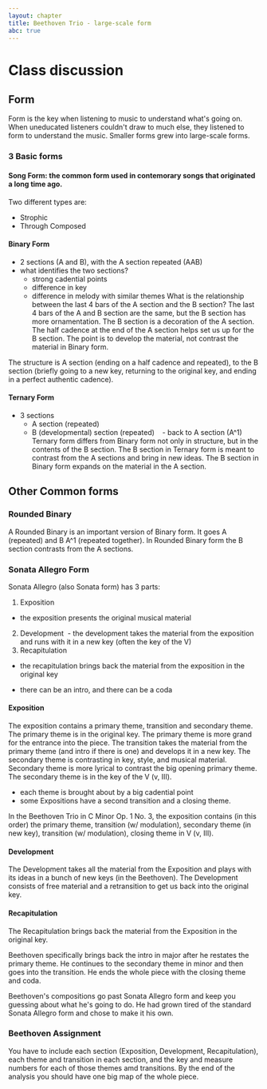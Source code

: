 ```yaml
---
layout: chapter
title: Beethoven Trio - large-scale form
abc: true
---
```


# Class discussion
## Form
Form is the key when listening to music to understand what's going on. 
When uneducated listeners couldn't draw to much else, they listened to form to understand the music. 
Smaller forms grew into large-scale forms. 
### 3 Basic forms
#### Song Form: the common form used in contemorary songs that originated a long time ago. 
Two different types are:
- Strophic
- Through Composed
#### Binary Form
  - 2 sections (A and B), with the A section repeated (AAB)
  - what identifies the two sections?
    - strong cadential points
    - difference in key
    - difference in melody with similar themes
  What is the relationship between the last 4 bars of the A section and the B section? 
  The last 4 bars of the A and B section are the same, but the B section has more ornamentation.
  The B section is a decoration of the A section. 
  The half cadence at the end of the A section helps set us up for the B section. 
  The point is to develop the material, not contrast the material in Binary form. 
  
  The structure is A section (ending on a half cadence and repeated), to the B section (briefly going to a new key, returning to the original key, and ending in a perfect authentic cadence). 
#### Ternary Form
  - 3 sections
    - A section (repeated)
    - B (developmental) section (repeated)
    - back to A section (A^1)
Ternary form differs from Binary form not only in structure, but in the contents of the B section. 
The B section in Ternary form is meant to contrast from the A sections and bring in new ideas.
The B section in Binary form expands on the material in the A section. 
## Other Common forms
### Rounded Binary
A Rounded Binary is an important version of Binary form. 
It goes A (repeated) and B A^1 (repeated together).
In Rounded Binary form the B section contrasts from the A sections.

### Sonata Allegro Form
Sonata Allegro (also Sonata form) has 3 parts:
1. Exposition
  - the exposition presents the original musical material
2. Development
  - the development takes the material from the exposition and runs with it in a new key (often the key of the V)
3. Recapitulation
  - the recapitulation brings back the material from the exposition in the original key

- there can be an intro, and there can be a coda

#### Exposition
The exposition contains a primary theme, transition and secondary theme.
The primary theme is in the original key.
The primary theme is more grand for the entrance into the piece. 
The transition takes the material from the primary theme (and intro if there is one) and develops it in a new key. 
The secondary theme is contrasting in key, style, and musical material. 
Secondary theme is more lyrical to contrast the big opening primary theme. 
The secondary theme is in the key of the V (v, III).
- each theme is brought about by a big cadential point
- some Expositions have a second transition and a closing theme.

In the Beethoven Trio in C Minor Op. 1 No. 3, the exposition contains (in this order) the primary theme, transition (w/ modulation), secondary theme (in new key), transition (w/ modulation), closing theme in V (v, III). 

#### Development
The Development takes all the material from the Exposition and plays with its ideas in a bunch of new keys (in the Beethoven).
The Development consists of free material and a retransition to get us back into the original key. 

#### Recapitulation
The Recapitulation brings back the material from the Exposition in the original key. 

Beethoven specifically brings back the intro in major after he restates the primary theme.
He continues to the secondary theme in minor and then goes into the transition. 
He ends the whole piece with the closing theme and coda. 

Beethoven's compositions go past Sonata Allegro form and keep you guessing about what he's going to do. 
He had grown tired of the standard Sonata Allegro form and chose to make it his own. 

### Beethoven Assignment
You have to include each section (Exposition, Development, Recapitulation), each theme and transition in each section, and the key and measure numbers for each of those themes amd transitions.
By the end of the analysis you should have one big map of the whole piece. 


